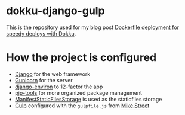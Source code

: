 # dokku-django-gulp

This is the repository used for my blog post [Dockerfile deployment for speedy deploys with Dokku].

# How the project is configured

* [Django] for the web framework
* [Gunicorn] for the server
* [django-environ] to 12-factor the app
* [pip-tools] for more organized package management
* [ManifestStaticFilesStorage] is used as the staticfiles storage
* [Gulp] configured with the `gulpfile.js` from [Mike Street]

[Dockerfile deployment for speedy deploys with Dokku]:#todo
[Django]:http://djangoproject.com/
[Gunicorn]:http://gunicorn.org/
[django-environ]:https://github.com/joke2k/django-environ
[pip-tools]:https://github.com/nvie/pip-tools
[ManifestStaticFilesStorage]:https://docs.djangoproject.com/en/1.8/ref/contrib/staticfiles/#manifeststaticfilesstorage
[Gulp]:http://gulpjs.com/
[Mike Street]:http://www.mikestreety.co.uk/blog/a-simple-sass-compilation-gulpfilejs
